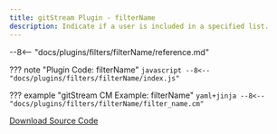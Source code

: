 ```yaml
---
title: gitStream Plugin - filterName
description: Indicate if a user is included in a specified list.
---
```

<!--
This is a template file for a gitStream plugin README.md files

In a nutshell, the custom filter pages are published under /docs/plugins, and all associated content and examples are imported via associated files inside that directory.

How to use this template.

1. Create a README.md file inside the plugin's directory and copy/paste the content of this file into it.
1. Find a replace the strings below with the appropriate information


Here are the strings to replace

- docs/plugins/filters/filterName/ - change this to match the directory of the plugin. This should match the function exported in the plugin's index.js
- filterName - This should match the function exported in the plugin's index.js 
- filter_name - This should match the name of CM example file that is included with the plugin.
-->


--8<-- "docs/plugins/filters/filterName/reference.md"

??? note "Plugin Code: filterName"
    ```javascript
    --8<-- "docs/plugins/filters/filterName/index.js"
    ```
    <div class="result" markdown>
    <span>
    </span>
    </div>


??? example "gitStream CM Example: filterName"
    ```yaml+jinja
    --8<-- "docs/plugins/filters/filterName/filter_name.cm"
    ```
    <div class="result" markdown>
    <span>
    </span>
    </div>

[Download Source Code](https://github.com/linear-b/gitstream/tree/main/docs/plugins/filters/filterName)
